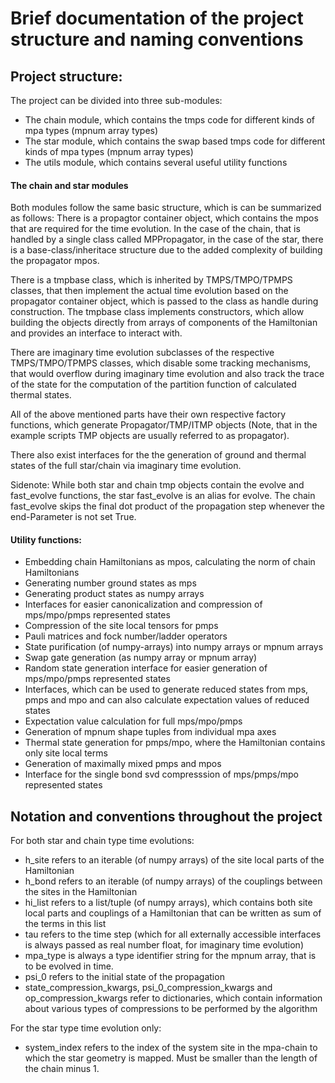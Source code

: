 # Brief documentation of the project structure and naming conventions

## Project structure:
The project can be divided into three sub-modules:
* The chain module, which contains the tmps code for different kinds of mpa types (mpnum array types)
* The star module, which contains the swap based tmps code for different kinds of mpa types (mpnum array types)
* The utils module, which contains several useful utility functions

#### The chain and star modules
Both modules follow the same basic structure, which is can be summarized as follows:
There is a propagtor container object, which contains the mpos that are required for the time evolution.
In the case of the chain, that is handled by a single class called MPPropagator, in the case of the star, there is
a base-class/inheritace structure due to the added complexity of building the propagator mpos.

There is a tmpbase class, which is inherited by TMPS/TMPO/TPMPS classes, that then implement the actual time evolution
based on the propagator container object, which is passed to the class as handle during construction.
The tmpbase class implements constructors, which allow building the objects directly from arrays of components of the
Hamiltonian and provides an interface to interact with.

There are imaginary time evolution subclasses of the respective TMPS/TMPO/TPMPS classes, which disable some tracking
mechanisms, that would overflow during imaginary time evolution and also track the trace of the state for the
computation of the partition function of calculated thermal states.

All of the above mentioned parts have their own respective factory functions, which generate Propagator/TMP/ITMP objects
(Note, that in the example scripts TMP objects are usually referred to as propagator).

There also exist interfaces for the the generation of ground and thermal states of the full star/chain via imaginary 
time evolution.

Sidenote:
While both star and chain tmp objects contain the evolve and fast_evolve functions, the star fast_evolve is an alias for evolve.
The chain fast_evolve skips the final dot product of the propagation step whenever the end-Parameter is not set True.

#### Utility functions:
* Embedding chain Hamiltonians as mpos, calculating the norm of chain Hamiltonians
* Generating number ground states as mps
* Generating product states as numpy arrays 
* Interfaces for easier canonicalization and compression of mps/mpo/pmps represented states
* Compression of the site local tensors for pmps
* Pauli matrices and fock number/ladder operators
* State purification (of numpy-arrays) into numpy arrays or mpnum arrays
* Swap gate generation (as numpy array or mpnum array)
* Random state generation interface for easier generation of mps/mpo/pmps represented states
* Interfaces, which can be used to generate reduced states from mps, pmps and mpo and can also calculate expectation values of reduced states
* Expectation value calculation for full mps/mpo/pmps
* Generation of mpnum shape tuples from individual mpa axes
* Thermal state generation for pmps/mpo, where the Hamiltonian contains only site local terms
* Generation of maximally mixed pmps and mpos
* Interface for the single bond svd compresssion of mps/pmps/mpo represented states 

## Notation and conventions throughout the project
For both star and chain type time evolutions:
* h_site refers to an iterable (of numpy arrays) of the site local parts of the Hamiltonian 
* h_bond refers to an iterable (of numpy arrays) of the couplings between the sites in the Hamiltonian
* hi_list refers to a list/tuple (of numpy arrays), which contains both site local parts and couplings of a Hamiltonian that can be written as sum of the terms in this list
* tau refers to the time step (which for all externally accessible interfaces is always passed as real number float, for imaginary time evolution)
* mpa_type is always a type identifier string for the mpnum array, that is to be evolved in time.
* psi_0 refers to the initial state of the propagation
* state_compression_kwargs, psi_0_compression_kwargs and op_compression_kwargs refer to dictionaries, which contain information about various types of compressions to be performed by the algorithm

For the star type time evolution only:
* system_index refers to the index of the system site in the mpa-chain to which the star geometry is mapped. Must be smaller than the length of the chain minus 1.

